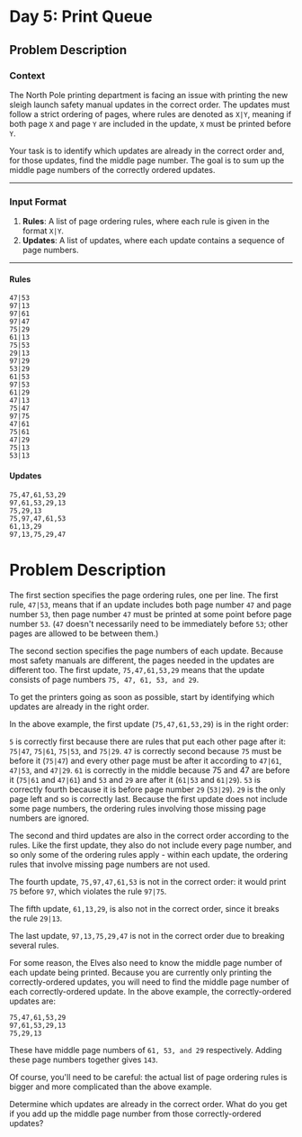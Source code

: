 # Day 5: Print Queue

## Problem Description

### Context

The North Pole printing department is facing an issue with printing the new sleigh launch safety manual updates in the correct order. The updates must follow a strict ordering of pages, where rules are denoted as `X|Y`, meaning if both page `X` and page `Y` are included in the update, `X` must be printed before `Y`.

Your task is to identify which updates are already in the correct order and, for those updates, find the middle page number. The goal is to sum up the middle page numbers of the correctly ordered updates.

---

### Input Format

1. **Rules**: A list of page ordering rules, where each rule is given in the format `X|Y`.
2. **Updates**: A list of updates, where each update contains a sequence of page numbers.

---

#### Rules
```plaintext
47|53
97|13
97|61
97|47
75|29
61|13
75|53
29|13
97|29
53|29
61|53
97|53
61|29
47|13
75|47
97|75
47|61
75|61
47|29
75|13
53|13
```

#### Updates
```plaintext
75,47,61,53,29
97,61,53,29,13
75,29,13
75,97,47,61,53
61,13,29
97,13,75,29,47
```
# Problem Description

The first section specifies the page ordering rules, one per line. The first rule, `47|53`, means that if an update includes both page number `47` and page number `53`, then page number `47` must be printed at some point before page number `53`. (`47` doesn't necessarily need to be immediately before `53`; other pages are allowed to be between them.)

The second section specifies the page numbers of each update. Because most safety manuals are different, the pages needed in the updates are different too. The first update, `75,47,61,53,29` means that the update consists of page numbers `75, 47, 61, 53, and 29`.

To get the printers going as soon as possible, start by identifying which updates are already in the right order.

In the above example, the first update (`75,47,61,53,29`) is in the right order:

`5` is correctly first because there are rules that put each other page after it: `75|47`, `75|61`, `75|53`, and `75|29`.
`47` is correctly second because `75` must be before it (`75|47`) and every other page must be after it according to `47|61`, `47|53`, and `47|29`.
`61` is correctly in the middle because 75 and 47 are before it (`75|61` and `47|61`) and `53` and `29` are after it (`61|53` and `61|29`).
`53` is correctly fourth because it is before page number `29` (`53|29`).
`29` is the only page left and so is correctly last.
Because the first update does not include some page numbers, the ordering rules involving those missing page numbers are ignored.

The second and third updates are also in the correct order according to the rules. Like the first update, they also do not include every page number, and so only some of the ordering rules apply - within each update, the ordering rules that involve missing page numbers are not used.

The fourth update, `75,97,47,61,53` is not in the correct order: it would print `75` before `97`, which violates the rule `97|75`.

The fifth update, `61,13,29`, is also not in the correct order, since it breaks the rule `29|13`.

The last update, `97,13,75,29,47` is not in the correct order due to breaking several rules.

For some reason, the Elves also need to know the middle page number of each update being printed. Because you are currently only printing the correctly-ordered updates, you will need to find the middle page number of each correctly-ordered update. In the above example, the correctly-ordered updates are:

```plaintext
75,47,61,53,29
97,61,53,29,13
75,29,13
```
These have middle page numbers of `61, 53, and 29` respectively. Adding these page numbers together gives `143`.

Of course, you'll need to be careful: the actual list of page ordering rules is bigger and more complicated than the above example.

Determine which updates are already in the correct order. What do you get if you add up the middle page number from those correctly-ordered updates?